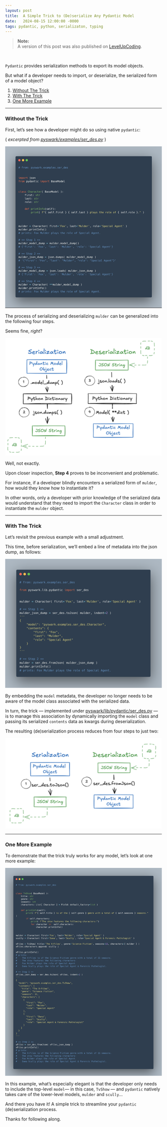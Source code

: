 ```yaml
---
layout: post
title:  A Simple Trick to (De)serialize Any Pydantic Model
date:   2024-08-15 12:00:00 -0000
tags: pydantic, python, serializaton, typing
---
```

> **Note:**  
> A version of this post was also published on [LevelUpCoding][level-up-coding].

<br>

`Pydantic` provides serialization methods to export its model objects.

But what if a developer needs to import, or deserialize, the serialized form of a model object?

1. [Without The Trick](#without-any-tricks)
2. [With The Trick](#with-the-trick)
3. [One More Example](#one-more-example)

--- 

### Without the Trick

First, let’s see how a developer might do so using native `pydantic`:

( *excerpted from [pyswark/examples/ser_des.py][example-code]* )

![snippet-native-code]

The process of serializing and deserializing `mulder` can be generalized into the following four steps.

Seems fine, *right*?

![snippet-native-chart]

Well, not exactly.

Upon closer inspection, **Step 4** proves to be inconvenient and problematic.

For instance, if a developer blindly encounters a serialized form of `mulder`, how would they know how to instantiate it?

In other words, only a developer with prior knowledge of the serialized data would understand that they need to import 
the `Character` class in order to instantiate the `mulder` object.

--- 

### With The Trick

Let’s revisit the previous example with a small adjustment.

This time, before serialization, we’ll embed a line of metadata into the json dump, as follows:

![snippet-enhanced-code-1]

By embedding the `model` metadata, the developer no longer needs to be aware of the model class associated with the serialized data.

In turn, the trick — implemented under [pyswark/lib/pydantic/ser_des.py][impl-code] — 
is to manage this association by dynamically importing the `model` class and passing its serialized `contents` data as kwargs during deserialization.

The resulting (de)serialization process reduces from four steps to just two:


![snippet-enhanced-chart]

--- 

### One More Example

To demonstrate that the trick truly works for any model, let’s look at one more example:

![snippet-enhanced-code-2]

In this example, what’s especially elegant is that the developer only needs to include the top-level `model`— in this case, 
`TvShow` — and `pydantic` natively takes care of the lower-level models, `mulder` and `scully`…

And there you have it! A simple trick to streamline your `pydantic` (de)serialization process.

Thanks for following along.

[level-up-coding]: https://levelup.gitconnected.com/a-simple-trick-to-de-serialize-any-pydantic-model-565abd0dc12f
[example-code]: https://github.com/pyt3r/pyswark-package/blob/master/pyswark/examples/ser_des.py
[impl-code]: https://github.com/pyt3r/pyswark-package/blob/master/pyswark/lib/pydantic/ser_des.py
[snippet-native-code]: ../assets/2024-08-15-native-code.png
[snippet-native-chart]: ../assets/2024-08-15-native-chart.png
[snippet-enhanced-code-1]: ../assets/2024-08-15-enhanced-code-1.png
[snippet-enhanced-chart]: ../assets/2024-08-15-enhanced-chart.png
[snippet-enhanced-code-2]: ../assets/2024-08-15-enhanced-code-2.png